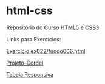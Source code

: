 # html-css
 Reposítório do Curso HTML5 e CSS3

 Links para Exercícios:

 <a href="https://valeriobc.github.io/html-css/exercicios/ex022/fundo006.html">Exercício ex022/fundo006.html</a>

 <a href="https://valeriobc.github.io/html-css/desafios/d012/index.html">Projeto-Cordel</a>

 <a href="https://valeriobc.github.io/html-css/exercicios/ex023_PDF/tabela007.html">Tabela Responsiva</a>
